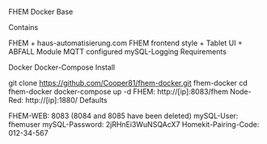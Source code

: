 FHEM Docker Base

Contains

FHEM + haus-automatisierung.com FHEM frontend style + Tablet UI + ABFALL Module
MQTT configured
mySQL-Logging
Requirements

Docker
Docker-Compose
Install

git clone https://github.com/Cooper81/fhem-docker.git fhem-docker
cd fhem-docker
docker-compose up -d
FHEM: http://[ip]:8083/fhem
Node-Red: http://[ip]:1880/
Defaults

FHEM-WEB: 8083 (8084 and 8085 have been deleted)
mySQL-User: fhemuser
mySQL-Password: 2jRHnEi3WuNSQAcX7
Homekit-Pairing-Code: 012-34-567
